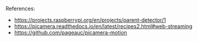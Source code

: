 References:
- https://projects.raspberrypi.org/en/projects/parent-detector/1
- https://picamera.readthedocs.io/en/latest/recipes2.html#web-streaming
- https://github.com/pageauc/picamera-motion